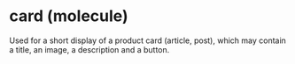 # card (molecule)

Used for a short display of a product card (article, post), which may contain a title, an image, a description and a button.
